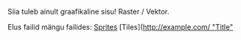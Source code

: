 Siia tuleb ainult graafikaline sisu! Raster / Vektor.

Elus failid mängu failides:
[Sprites](https://github.com/TLUHK-RIF22/multimeediumi_praktika_Ryhm_1/tree/main/Meedia/Gamedev/Piggy/Sprites)
[Tiles]([http://example.com/ "Title"](https://github.com/TLUHK-RIF22/multimeediumi_praktika_Ryhm_1/tree/main/Meedia/Gamedev/Piggy/Tiles)
